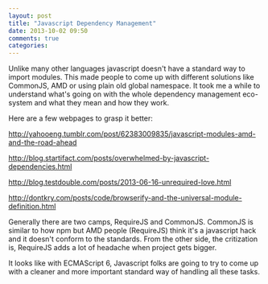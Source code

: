 ```yaml
---
layout: post
title: "Javascript Dependency Management"
date: 2013-10-02 09:50
comments: true
categories: 
---
```

Unlike many other languages javascript doesn't have a standard way to import
modules. This made people to come up with different solutions like CommonJS, AMD
or using plain old global namespace. It took me a while to understand what's
going on with the whole dependency management eco-system and what they mean and
how they work. 

Here are a few webpages to grasp it better:

http://yahooeng.tumblr.com/post/62383009835/javascript-modules-amd-and-the-road-ahead

http://blog.startifact.com/posts/overwhelmed-by-javascript-dependencies.html

http://blog.testdouble.com/posts/2013-06-16-unrequired-love.html

http://dontkry.com/posts/code/browserify-and-the-universal-module-definition.html


Generally there are two camps, RequireJS and CommonJS. CommonJS is similar to
how npm but AMD people (RequireJS) think it's a javascript hack and it doesn't
conform to the standards. From the other side, the critization is, RequireJS
adds a lot of headache when project gets bigger. 

It looks like with ECMAScript 6, Javascript folks are going to try to come up
with a cleaner and more important standard way of handling all these tasks. 


